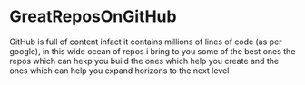 # GreatReposOnGitHub
GitHub is full of content infact it contains millions of lines of code (as per google), in this wide ocean of repos i bring to you some of the best ones the repos which can hekp you build the ones which help you create and the ones which can help you expand horizons to the next level
